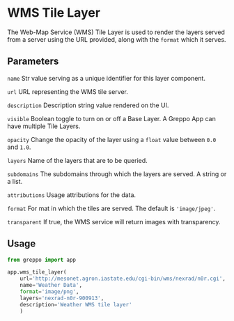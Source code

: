 # WMS Tile Layer

The Web-Map Service (WMS) Tile Layer is used to render the layers served from a server using the URL provided, along with the `format` which it serves.

## Parameters

`name` Str value serving as a unique identifier for this layer component. 

`url` URL representing the WMS tile server. 

`description` Description string value rendered on the UI.

`visible` Boolean toggle to turn on or off a Base Layer. A Greppo App can have multiple Tile Layers.

`opacity` Change the opacity of the layer using a `float` value between `0.0` and `1.0`.

`layers` Name of the layers that are to be queried.

`subdomains` The subdomains through which the layers are served. A string or a list.

`attributions` Usage attributions for the data.

`format` For mat in which the tiles are served. The default is `'image/jpeg'`.

`transparent` If true, the WMS service will return images with transparency.

## Usage
```python
from greppo import app

app.wms_tile_layer(
    url='http://mesonet.agron.iastate.edu/cgi-bin/wms/nexrad/n0r.cgi', 
    name='Weather Data', 
    format='image/png', 
    layers='nexrad-n0r-900913', 
    description='Weather WMS tile layer'
    )
```